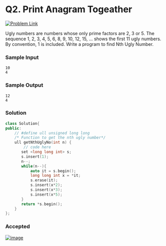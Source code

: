 # Q2. Print Anagram Togeather  
[![Problem Link](https://img.shields.io/badge/GeeksforGeeks-298D46?style=for-the-badge&logo=geeksforgeeks&logoColor=white)](https://practice.geeksforgeeks.org/problems/print-anagrams-together/1/#)

Ugly numbers are numbers whose only prime factors are 2, 3 or 5. The sequence 1, 2, 3, 4, 5, 6, 8, 9, 10, 12, 15, … shows the first 11 ugly numbers. By convention, 1 is included. Write a program to find Nth Ugly Number.

### Sample Input
```
10
4
```
### Sample Output
```
12
4 
```
### Solution 
```cpp
class Solution{
public:	
	// #define ull unsigned long long
	/* Function to get the nth ugly number*/
	ull getNthUglyNo(int n) {
	    // code here
	   set <long long int> s;
	   s.insert(1);
	   n--;
	   while(n--){
	       auto it = s.begin();
	       long long int x = *it;
	       s.erase(it);
	       s.insert(x*2);
	       s.insert(x*3);
	       s.insert(x*5);
	   }
	   return *s.begin();
	}
};
```
### Accepted
[![image](https://user-images.githubusercontent.com/44930179/147874937-e1581315-4bbf-43c6-b9f9-32819b9ac118.png)](https://practice.geeksforgeeks.org/viewSol.php?subId=4414e23d7e25bdddf6d738461ed8e97b&pid=703093&user=yashasvi05sakure)
